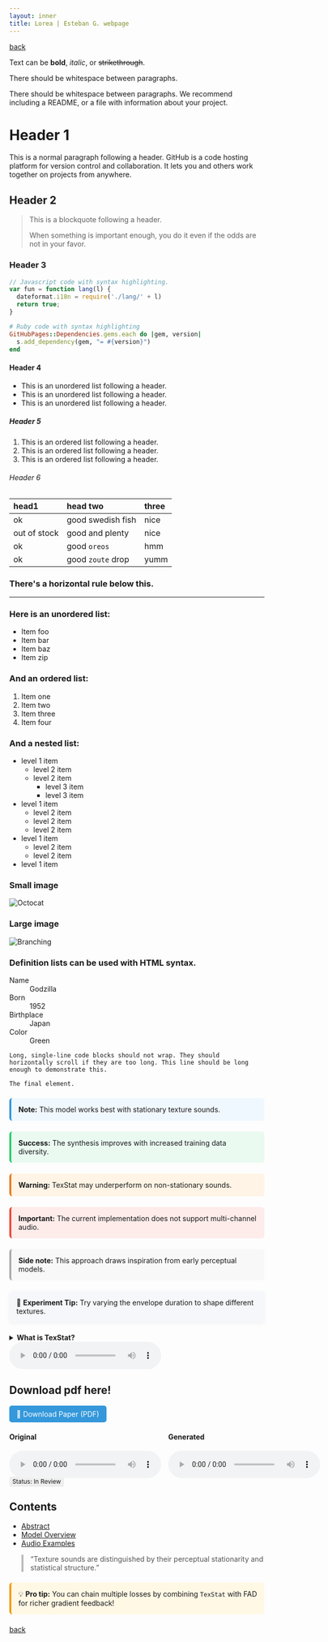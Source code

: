 ```yaml
---
layout: inner
title: Lorea | Esteban G. webpage
---
```


[back](./)

Text can be **bold**, _italic_, or ~~strikethrough~~.

There should be whitespace between paragraphs.

There should be whitespace between paragraphs. We recommend including a README, or a file with information about your project.

# Header 1

This is a normal paragraph following a header. GitHub is a code hosting platform for version control and collaboration. It lets you and others work together on projects from anywhere.

## Header 2

> This is a blockquote following a header.
>
> When something is important enough, you do it even if the odds are not in your favor.

### Header 3

```js
// Javascript code with syntax highlighting.
var fun = function lang(l) {
  dateformat.i18n = require('./lang/' + l)
  return true;
}
```

```ruby
# Ruby code with syntax highlighting
GitHubPages::Dependencies.gems.each do |gem, version|
  s.add_dependency(gem, "= #{version}")
end
```

#### Header 4

*   This is an unordered list following a header.
*   This is an unordered list following a header.
*   This is an unordered list following a header.

##### Header 5

1.  This is an ordered list following a header.
2.  This is an ordered list following a header.
3.  This is an ordered list following a header.

###### Header 6

| head1        | head two          | three |
|:-------------|:------------------|:------|
| ok           | good swedish fish | nice  |
| out of stock | good and plenty   | nice  |
| ok           | good `oreos`      | hmm   |
| ok           | good `zoute` drop | yumm  |

### There's a horizontal rule below this.

* * *

### Here is an unordered list:

*   Item foo
*   Item bar
*   Item baz
*   Item zip

### And an ordered list:

1.  Item one
1.  Item two
1.  Item three
1.  Item four

### And a nested list:

- level 1 item
  - level 2 item
  - level 2 item
    - level 3 item
    - level 3 item
- level 1 item
  - level 2 item
  - level 2 item
  - level 2 item
- level 1 item
  - level 2 item
  - level 2 item
- level 1 item

### Small image

![Octocat](https://github.githubassets.com/images/icons/emoji/octocat.png)

### Large image

![Branching](https://guides.github.com/activities/hello-world/branching.png)


### Definition lists can be used with HTML syntax.

<dl>
<dt>Name</dt>
<dd>Godzilla</dd>
<dt>Born</dt>
<dd>1952</dd>
<dt>Birthplace</dt>
<dd>Japan</dd>
<dt>Color</dt>
<dd>Green</dd>
</dl>

```
Long, single-line code blocks should not wrap. They should horizontally scroll if they are too long. This line should be long enough to demonstrate this.
```

```
The final element.
```

<div style="border-left: 4px solid #3498db; background: #f0f8ff; padding: 1em; margin: 1.5em 0; border-radius: 6px;">
  <strong>Note:</strong> This model works best with stationary texture sounds.
</div>

<div style="border-left: 4px solid #2ecc71; background: #eafaf1; padding: 1em; margin: 1.5em 0; border-radius: 6px;">
  <strong>Success:</strong> The synthesis improves with increased training data diversity.
</div>

<div style="border-left: 4px solid #e67e22; background: #fff4e5; padding: 1em; margin: 1.5em 0; border-radius: 6px;">
  <strong>Warning:</strong> TexStat may underperform on non-stationary sounds.
</div>

<div style="border-left: 4px solid #e74c3c; background: #fdecea; padding: 1em; margin: 1.5em 0; border-radius: 6px;">
  <strong>Important:</strong> The current implementation does not support multi-channel audio.
</div>

<div style="border-left: 4px solid #aaa; background: #f8f8f8; padding: 1em; margin: 1.5em 0; border-radius: 6px;">
  <strong>Side note:</strong> This approach draws inspiration from early perceptual models.
</div>

<div style="border-left: 4px solidrgb(26, 48, 49); background: #f5f7fa; padding: 1em; margin: 1.5em 0; border-radius: 6px; box-shadow: 0 2px 8px rgba(0, 0, 0, 0.05)">
  🧪 <strong>Experiment Tip:</strong> Try varying the envelope duration to shape different textures.
</div>

<details>
  <summary><strong>What is TexStat?</strong></summary>
  <p>TexStat is a loss function for texture audio based on perceptual and statistical properties...</p>
</details>

<audio controls>
  <source src="./assets/5_tutorial_assets/example.mp3" type="audio/wav">
  Your browser does not support the audio element.
</audio>

## Download pdf here!

<a href="./assets/5_tutorial_assets/example.pdf" download style="display: inline-block; background: #3498db; color: white; padding: 0.6em 1em; border-radius: 5px; text-decoration: none;">
  📄 Download Paper (PDF)
</a>

<div style="display: grid; grid-template-columns: 1fr 1fr; gap: 1em;">
  <div>
    <h4>Original</h4>
    <audio controls src="audio/original.wav"></audio>
  </div>
  <div>
    <h4>Generated</h4>
    <audio controls src="audio/generated.wav"></audio>
  </div>
</div>

<span style="background: #eee; border-radius: 3px; padding: 0.2em 0.5em; font-size: 0.85em;">
  Status: In Review
</span>

<h2>Contents</h2>
<ul>
  <li><a href="#abstract">Abstract</a></li>
  <li><a href="#model">Model Overview</a></li>
  <li><a href="#audio">Audio Examples</a></li>
</ul>

<blockquote style="border-left: 4px solid #bbb; padding-left: 1em; color: #555;">
“Texture sounds are distinguished by their perceptual stationarity and statistical structure.”
</blockquote>

<div style="border-left: 4px solid #f39c12; background: #fff8e5; padding: 1em; margin: 1.5em 0; border-radius: 6px;">
  💡 <strong>Pro tip:</strong> You can chain multiple losses by combining <code>TexStat</code> with FAD for richer gradient feedback!
</div>


[back](./)
